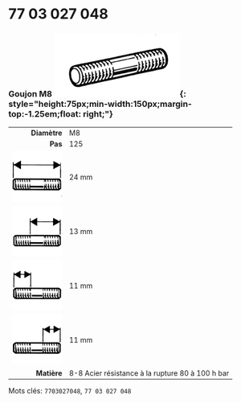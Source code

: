 # 77 03 027 048

### Goujon M8 ![](../assets/images/parts/stud.png){: style="height:75px;min-width:150px;margin-top:-1.25em;float: right;"}

|   |   |
|---:|---|
**Diamètre** | M8
**Pas** | 125
![](../assets/images/stud_total.png) | 24 mm
![](../assets/images/stud_total_right.png) | 13 mm
![](../assets/images/stud_left.png) | 11 mm
![](../assets/images/stud_right.png) | 11 mm
**Matière** | 8-8 Acier résistance à la rupture 80 à 100 h bar

Mots clés: `7703027048`, `77 03 027 048`
